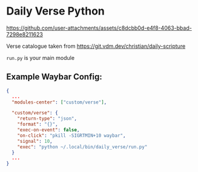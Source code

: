 # Daily Verse Python

https://github.com/user-attachments/assets/c8dcbb0d-e4f8-4063-bbad-7298e8211623

Verse catalogue taken from <https://git.vdm.dev/christian/daily-scripture>

`run.py` is your main module

## Example Waybar Config:

```json
{
  ...
  "modules-center": ["custom/verse"],

  "custom/verse": {
    "return-type": "json",
    "format": "{}",
    "exec-on-event": false,
    "on-click": "pkill -SIGRTMIN+10 waybar",
    "signal": 10,
    "exec": "python ~/.local/bin/daily_verse/run.py"
  }
  ...
}
```
